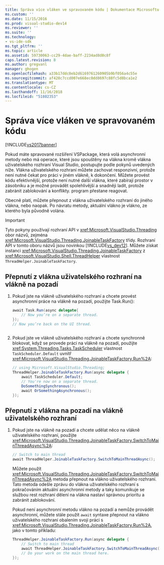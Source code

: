 ```yaml
---
title: Správa více vláken ve spravovaném kódu | Dokumentace Microsoftu
ms.custom: ''
ms.date: 11/15/2016
ms.prod: visual-studio-dev14
ms.reviewer: ''
ms.suite: ''
ms.technology:
- vs-ide-sdk
ms.tgt_pltfrm: ''
ms.topic: article
ms.assetid: 59730063-cc29-4dae-baff-2234ad8d0c8f
caps.latest.revision: 8
ms.author: gregvanl
manager: ghogen
ms.openlocfilehash: a33b17ddc0eb2d6169761260905b9bf056a4c55e
ms.sourcegitcommit: af428c7ccd007e668ec0dd8697c88fc5d8bca1e2
ms.translationtype: MT
ms.contentlocale: cs-CZ
ms.lasthandoff: 11/16/2018
ms.locfileid: "51802353"
---
```

# <a name="managing-multiple-threads-in-managed-code"></a>Správa více vláken ve spravovaném kódu
[!INCLUDE[vs2017banner](../includes/vs2017banner.md)]

Pokud máte spravované rozšíření VSPackage, která volá asynchronní metody nebo má operace, které jsou spouštěny na vlákna kromě vlákna uživatelského rozhraní Visual Studio, postupujte podle pokynů uvedených níže. Vlákna uživatelského rozhraní můžete zachovat responzivní, protože není nutné čekat pro práci v jiném vlákně, k dokončení. Můžete provést kódu efektivnější, protože není nutné další vlákna, které zabírají prostor v zásobníku a je možné provádět spolehlivější a snadněji ladit, protože zabránit zablokování a konflikty. program přestane reagovat.  
  
 Obecně platí, můžete přepnout z vlákna uživatelského rozhraní do jiného vlákna, nebo naopak. Po návratu metody, aktuální vlákno je vlákno, ze kterého byla původně volána.  
  
> [!IMPORTANT]
>  Tyto pokyny používají rozhraní API v <xref:Microsoft.VisualStudio.Threading> obor názvů, zejména <xref:Microsoft.VisualStudio.Threading.JoinableTaskFactory> třídy. Rozhraní API v tomto oboru názvů jsou novinkou [!INCLUDE[vs_dev12](../includes/vs-dev12-md.md)]. Můžete získat instanci <xref:Microsoft.VisualStudio.Threading.JoinableTaskFactory> z <xref:Microsoft.VisualStudio.Shell.ThreadHelper> vlastnost `ThreadHelper.JoinableTaskFactory`.  
  
## <a name="switching-from-the-ui-thread-to-a-background-thread"></a>Přepnutí z vlákna uživatelského rozhraní na vlákně na pozadí  
  
1.  Pokud jste na vlákně uživatelského rozhraní a chcete provést asynchronní práce na vlákně na pozadí, použijte Task.Run():  
  
    ```csharp  
    await Task.Run(async delegate{  
        // Now you’re on a separate thread.  
    });  
    // Now you’re back on the UI thread.  
  
    ```  
  
2.  Pokud jste ve vlákně uživatelského rozhraní a chcete synchronně blokovat, když se provede práci na vlákně na pozadí, použijte <xref:System.Threading.Tasks.TaskScheduler> vlastnost `TaskScheduler.Default` uvnitř <xref:Microsoft.VisualStudio.Threading.JoinableTaskFactory.Run%2A>:  
  
    ```csharp  
    // using Microsoft.VisualStudio.Threading;  
    ThreadHelper.JoinableTaskFactory.Run(async delegate {  
        await TaskScheduler.Default;  
        // You're now on a separate thread.  
        DoSomethingSynchronous();  
        await OrSomethingAsynchronous();  
    });  
    ```  
  
## <a name="switching-from-a-background-thread-to-the-ui-thread"></a>Přepnutí z vlákna na pozadí na vlákně uživatelského rozhraní  
  
1.  Pokud jste na vlákně na pozadí a chcete udělat něco na vlákně uživatelského rozhraní, použijte <xref:Microsoft.VisualStudio.Threading.JoinableTaskFactory.SwitchToMainThreadAsync%2A>:  
  
    ```csharp  
    // Switch to main thread  
    await ThreadHelper.JoinableTaskFactory.SwitchToMainThreadAsync();  
    ```  
  
     Můžete použít <xref:Microsoft.VisualStudio.Threading.JoinableTaskFactory.SwitchToMainThreadAsync%2A> metoda přepnout na vlákno uživatelského rozhraní. Tato metoda odešle zprávu do vlákna uživatelského rozhraní s pokračováním aktuální asynchronní metody a taky komunikuje se službou rest rozhraní dělení na vlákna nastaví správnou prioritu a zabránit zablokování.  
  
     Pokud není asynchronní metodu vlákno na pozadí a nemůže provádět asynchronní, můžete stále použít `await` syntaxe přepnout na vlákno uživatelského rozhraní obalením svoji práci s <xref:Microsoft.VisualStudio.Threading.JoinableTaskFactory.Run%2A>, jako v tomto příkladu:  
  
    ```csharp  
    ThreadHelper.JoinableTaskFactory.Run(async delegate {  
        // Switch to main thread  
        await ThreadHelper.JoinableTaskFactory.SwitchToMainThreadAsync();  
        // Do your work on the main thread here.  
    });  
    ```

